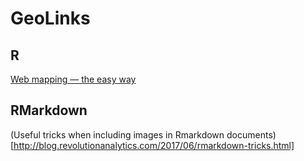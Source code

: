 # GeoLinks

## R  
[Web mapping — the easy way](http://pierreroudier.github.io/teaching/20170626-Pedometrics/20170626-web-vis.html)  

## RMarkdown

(Useful tricks when including images in Rmarkdown documents)[http://blog.revolutionanalytics.com/2017/06/rmarkdown-tricks.html]  
